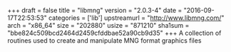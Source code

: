 +++
draft = false
title = "libmng"
version = "2.0.3-4"
date = "2016-09-17T22:53:53"
categories = ['lib']
upstreamurl = "http://www.libmng.com/"
arch = "x86_64"
size = "202880"
usize = "871210"
sha1sum = "bbe824c509bcd2464d2459cfddbae52a90cb9d35"
+++
A collection of routines used to create and manipulate MNG format graphics files